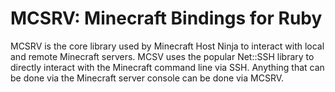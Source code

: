 # MCSRV: Minecraft Bindings for Ruby
MCSRV is the core library used by Minecraft Host Ninja to interact with local and remote Minecraft servers.
MCSV uses the popular Net::SSH library to directly interact with the Minecraft command line via SSH. Anything 
that can be done via the Minecraft server console can be done via MCSRV.

